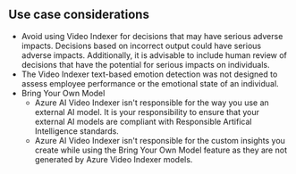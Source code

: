 ## Use case considerations

- Avoid using Video Indexer for decisions that may have serious adverse impacts. Decisions based on incorrect output could have serious adverse impacts. Additionally, it is advisable to include human review of decisions that have the potential for serious impacts on individuals.
- The Video Indexer text-based emotion detection was not designed to assess employee performance or the emotional state of an individual.
- Bring Your Own Model
    - Azure AI Video Indexer isn't responsible for the way you use an external AI model. It is your responsibility to ensure that your external AI models are compliant with Responsible Artifical Intelligence standards.
    - Azure AI Video Indexer isn't responsible for the custom insights you create while using the Bring Your Own Model feature as they are not generated by Azure Video Indexer models.
